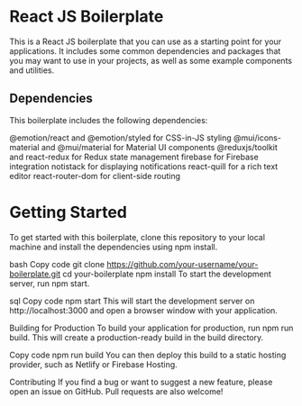 # React JS Boilerplate
This is a React JS boilerplate that you can use as a starting point for your applications. It includes some common dependencies and packages that you may want to use in your projects, as well as some example components and utilities.

## Dependencies
This boilerplate includes the following dependencies:

@emotion/react and @emotion/styled for CSS-in-JS styling
@mui/icons-material and @mui/material for Material UI components
@reduxjs/toolkit and react-redux for Redux state management
firebase for Firebase integration
notistack for displaying notifications
react-quill for a rich text editor
react-router-dom for client-side routing
# Getting Started
To get started with this boilerplate, clone this repository to your local machine and install the dependencies using npm install.

bash
Copy code
git clone https://github.com/your-username/your-boilerplate.git
cd your-boilerplate
npm install
To start the development server, run npm start.

sql
Copy code
npm start
This will start the development server on http://localhost:3000 and open a browser window with your application.

Building for Production
To build your application for production, run npm run build. This will create a production-ready build in the build directory.

Copy code
npm run build
You can then deploy this build to a static hosting provider, such as Netlify or Firebase Hosting.

Contributing
If you find a bug or want to suggest a new feature, please open an issue on GitHub. Pull requests are also welcome!
